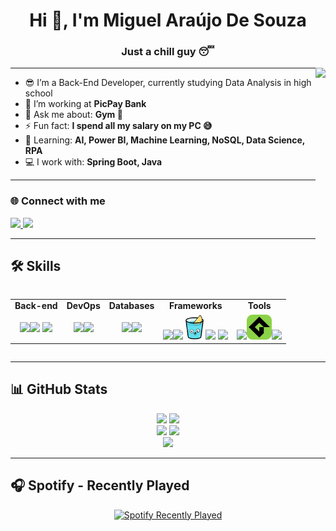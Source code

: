 <h1 align="center">Hi 👋, I'm Miguel Araújo De Souza</h1>
<h3 align="center">Just a chill guy 😴</h3>


<img height="340" align="right" src="https://i.pinimg.com/736x/5d/0e/78/5d0e784f6ae3577c971b0a930cde4011.jpg" />


---

- 😎 I’m a Back-End Developer, currently studying Data Analysis in high school  
- 🔭 I’m working at **PicPay Bank**  
- 💬 Ask me about: **Gym 🦾**  
- ⚡ Fun fact: **I spend all my salary on my PC 😅**  
- 🌱 Learning: **AI, Power BI, Machine Learning, NoSQL, Data Science, RPA**  
- 💻 I work with: **Spring Boot, Java**

---

### 🌐 Connect with me

  <a href="mailto:miguel.araujo.souza.08@gmail.com" target="_blank">
    <img src="https://img.shields.io/static/v1?message=Gmail&logo=gmail&label=&color=D14836&logoColor=white&style=for-the-badge" height="35" />
  </a>
  <a href="https://linkedin.com/in/miguel-araujo-41761b32b/" target="_blank">
    <img src="https://img.shields.io/static/v1?message=LinkedIn&logo=linkedin&label=&color=0077B5&logoColor=white&style=for-the-badge" height="35" />
  </a>
</p>

---

## 🛠️ Skills
<div align="center" style="display: flex; flex-wrap: wrap; justify-content: space-around; gap: 2rem;">
  
<table>
<tr>
<td align="center"><b>Back-end</b></td>
<td align="center"><b>DevOps</b></td>
<td align="center"><b>Databases</b></td>
<td align="center"><b>Frameworks</b></td>
<td align="center"><b>Tools</b></td>
</tr>
<tr>
<td align="center"><img src="https://skillicons.dev/icons?i=java,py" height="40"/><img src="https://cdn.jsdelivr.net/gh/devicons/devicon/icons/go/go-original.svg" height="40"/>
<img src="https://upload.wikimedia.org/wikipedia/commons/thumb/2/27/PHP-logo.svg/1200px-PHP-logo.svg.png" height="40"/></td>
<td align="center"><img src="https://skillicons.dev/icons?i=aws,git,docker,kubernetes,linux" height="40"/><img src="https://cdn.jsdelivr.net/gh/devicons/devicon/icons/argocd/argocd-original.svg" height="40"/></td>
<td align="center"><img src="https://skillicons.dev/icons?i=mongodb,mysql,postgres,sqlite" height="40"/><img src="https://cdn.jsdelivr.net/gh/devicons/devicon/icons/oracle/oracle-original.svg" height="40"/></td>
<td align="center"><img src="https://skillicons.dev/icons?i=spring,fastapi,nodejs,flask" height="40"/><img src="https://cdn.simpleicons.org/pandas/150458" height="40"/> <img src="https://raw.githubusercontent.com/gin-gonic/logo/master/color.png" height="40"/>
<img src="https://upload.wikimedia.org/wikipedia/commons/thumb/0/05/Scikit_learn_logo_small.svg/800px-Scikit_learn_logo_small.svg.png" height="40"/>
<img src="https://www.cienciaedados.com/wp-content/uploads/2023/08/pyspark.jpg" height="40"/>
</td>
<td align="center"><img src="https://skillicons.dev/icons?i=postman,figma" height="40"/><img src="https://github.com/tandpfun/skill-icons/blob/main/icons/GameMakerStudio.svg" height="40"/><img src="https://upload.wikimedia.org/wikipedia/commons/thumb/c/cf/New_Power_BI_Logo.svg/630px-New_Power_BI_Logo.svg.png" height="40"/></td>
</tr>
</table>

</div>

---

## 📊 GitHub Stats

<div align="center">
  <img src="https://github-readme-stats.vercel.app/api?username=MiguelAraujoDeSouza&show_icons=true&theme=radical" height="150" />
  <img src="https://github-readme-stats.vercel.app/api/top-langs/?username=MiguelAraujoDeSouza&layout=compact&theme=radical" height="150" />
</div>

<div align="center">
  <img src="https://streak-stats.demolab.com?user=MiguelAraujoDeSouza&theme=radical&hide_border=false" height="150" />
  <img src="https://github-profile-trophy.vercel.app/?username=MiguelAraujoDeSouza&theme=dracula&margin-w=10&margin-h=10" height="150" />
</div>

<div align="center">
  <img src="https://github-readme-activity-graph.vercel.app/graph?username=MiguelAraujoDeSouza&theme=redical&area=true" height="300" />
</div>

---

## 🎧 Spotify - Recently Played

<div align="center">
  <a href="https://open.spotify.com/user/d8yqbwmbh7pg21put2p17mnbv">
    <img src="https://spotify-recently-played-readme.vercel.app/api?user=d8yqbwmbh7pg21put2p17mnbv&count=3&unique=true" alt="Spotify Recently Played" />
  </a>
</div>
